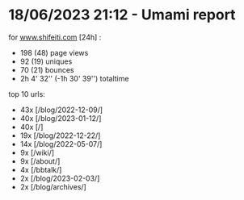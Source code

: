 # 18/06/2023 21:12 - Umami report
for www.shifeiti.com [24h] :

 - 198 (48) page views
 - 92 (19) uniques
 - 70 (21) bounces
 - 2h 4' 32'' (-1h 30' 39'') totaltime


top 10 urls:
 - 43x [/blog/2022-12-09/]
 - 40x [/blog/2023-01-12/]
 - 40x [/]
 - 19x [/blog/2022-12-22/]
 - 14x [/blog/2022-05-07/]
 - 9x [/wiki/]
 - 9x [/about/]
 - 4x [/bbtalk/]
 - 2x [/blog/2023-02-03/]
 - 2x [/blog/archives/]


